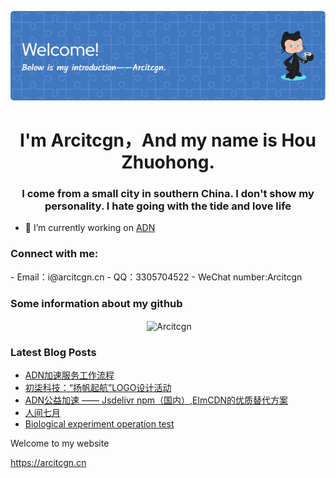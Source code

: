 <p align="center"><img src="header.png"></p>

<h1 align="center">I'm Arcitcgn，And my name is Hou Zhuohong.</h1>
<h3 align="center">I come from a small city in southern China. I don't show my personality. I hate going with the tide and love life</h3>

- 🔭 I’m currently working on [ADN](https://arcitcgn.cn/171.html)

<h3 align="left">Connect with me:</h3>
<p align="left">
- Email：i@arcitcgn.cn
- QQ：3305704522
- WeChat number:Arcitcgn
</p>

<h3>Some information about my github </h3>
<p align="center">&nbsp;<img align="center" src="https://github-readme-stats.vercel.app/api?username=Arcitcgn&show_icons=true&locale=en&theme=blue-green" alt="Arcitcgn" /></p>

<h3>Latest Blog Posts</h3>

<!-- BLOG-POST-LIST:START -->
- [ADN加速服务工作流程](https://arcitcgn.cn/185.html)
- [初柒科技：“扬帆起航”LOGO设计活动](https://arcitcgn.cn/181.html)
- [ADN公益加速 —— Jsdelivr npm（国内）,ElmCDN的优质替代方案](https://arcitcgn.cn/171.html)
- [人间七月](https://arcitcgn.cn/169.html)
- [Biological experiment operation test](https://arcitcgn.cn/160.html)
<!-- BLOG-POST-LIST:END -->

Welcome to my website

https://arcitcgn.cn
